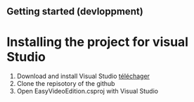 ## Getting started (devloppment)

  # Installing the project for visual Studio

  1. Download and install Visual Studio [téléchager](https://www.visualstudio.com/fr/downloads/?rr=https%3A%2F%2Fwww.google.fr%2F)
  2. Clone the repisotory of the github
  3. Open EasyVideoEdition.csproj with Visual Studio



